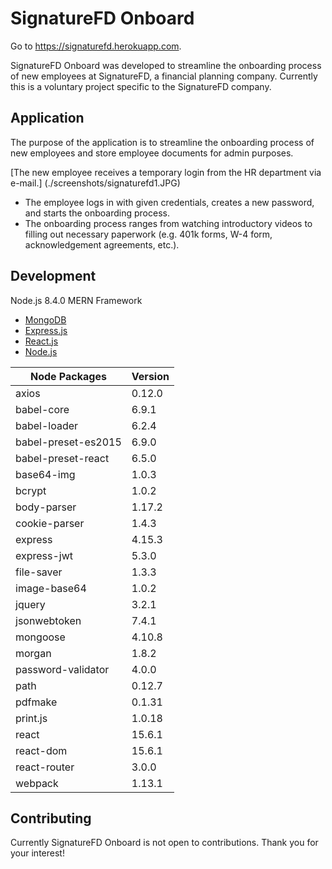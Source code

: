 # SignatureFD Onboard

Go to https://signaturefd.herokuapp.com.

SignatureFD Onboard was developed to streamline the onboarding process of new employees at SignatureFD, a financial planning company. Currently this is a voluntary project specific to the SignatureFD company.

## Application
The purpose of the application is to streamline the onboarding process of new employees and store employee documents for admin purposes.

[The new employee receives a temporary login from the HR department via e-mail.]
(./screenshots/signaturefd1.JPG)
- The employee logs in with given credentials, creates a new password, and starts the onboarding process.
- The onboarding process ranges from watching introductory videos to filling out necessary paperwork (e.g. 401k forms, W-4 form, acknowledgement agreements, etc.).

## Development
Node.js 8.4.0
MERN Framework
- [MongoDB](https://www.mongodb.com/what-is-mongodb)
- [Express.js](https://expressjs.com/)
- [React.js](https://reactjs.org/)
- [Node.js](https://nodejs.org/en/)

| Node Packages       | Version |
|---------------------|---------|
| axios               | 0.12.0  |
| babel-core          | 6.9.1   |
| babel-loader        | 6.2.4   |
| babel-preset-es2015 | 6.9.0   |
| babel-preset-react  | 6.5.0   |
| base64-img          | 1.0.3   |
| bcrypt              | 1.0.2   |
| body-parser         | 1.17.2  |
| cookie-parser       | 1.4.3   |
| express             | 4.15.3  |
| express-jwt         | 5.3.0   |
| file-saver          | 1.3.3   |
| image-base64        | 1.0.2   |
| jquery              | 3.2.1   |
| jsonwebtoken        | 7.4.1   |
| mongoose            | 4.10.8  |
| morgan              | 1.8.2   |
| password-validator  | 4.0.0   |
| path                | 0.12.7  |
| pdfmake             | 0.1.31  |
| print.js            | 1.0.18  |
| react               | 15.6.1  |
| react-dom           | 15.6.1  |
| react-router        | 3.0.0   |
| webpack             | 1.13.1  |



## Contributing
Currently SignatureFD Onboard is not open to contributions. Thank you for your interest!
